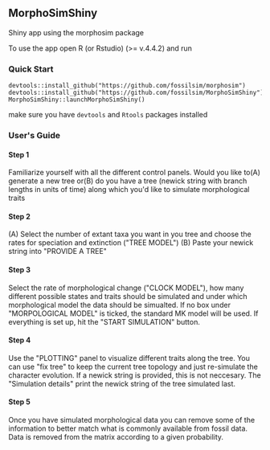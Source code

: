 ## MorphoSimShiny
Shiny app using the morphosim package

To use the app open R (or Rstudio) (>= v.4.4.2) and run

### Quick Start
```
devtools::install_github("https://github.com/fossilsim/morphosim")
devtools::install_github("https://github.com/fossilsim/MorphoSimShiny")
MorphoSimShiny::launchMorphoSimShiny()
```
 make sure you have `devtools` and `Rtools` packages installed

 ### User's Guide

 #### Step 1
 Familiarize yourself with all the different control panels.
 Would you like to(A) generate a new tree or(B) do you have a tree (newick string with branch lengths in units of time) along which you'd like to simulate morphological traits

 #### Step 2
 (A) Select the number of extant taxa you want in you tree and choose the rates for speciation and extinction ("TREE MODEL")
 (B) Paste your newick string into "PROVIDE A TREE"

 #### Step 3
 Select the rate of morphological change ("CLOCK MODEL"), how many different possible states and traits should be simulated and under which morphological model the data should be simualted. If no box under "MORPOLOGICAL MODEL" is ticked, the standard MK model will be used. If everything is set up, hit the "START SIMULATION" button.

#### Step 4
Use the "PLOTTING" panel to visualize different traits along the tree. You can use "fix tree" to keep the current tree topology and just re-simulate the character evolution. If a newick string is provided, this is not neccesary. The "Simulation details" print the newick string of the tree simulated last.

#### Step 5
Once you have simulated morphological data you can remove some of the information to better match what is commonly available from fossil data.
Data is removed from the matrix according to a given probability. 

